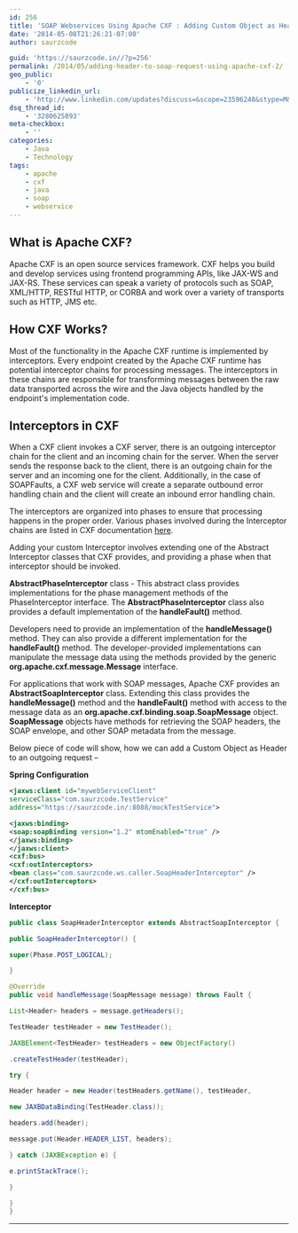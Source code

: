 ```yaml
---
id: 256
title: 'SOAP Webservices Using Apache CXF : Adding Custom Object as Header in Outgoing Requests'
date: '2014-05-08T21:26:21-07:00'
author: saurzcode

guid: 'https://saurzcode.in//?p=256'
permalink: /2014/05/adding-header-to-soap-request-using-apache-cxf-2/
geo_public:
    - '0'
publicize_linkedin_url:
    - 'http://www.linkedin.com/updates?discuss=&scope=23596248&stype=M&topic=5870199325182697472&type=U&a=u6YW'
dsq_thread_id:
    - '3280625893'
meta-checkbox:
    - ''
categories:
    - Java
    - Technology
tags:
    - apache
    - cxf
    - java
    - soap
    - webservice
---
```


## What is Apache CXF?

Apache CXF is an open source services framework. CXF helps you build and develop services using frontend programming APIs, like JAX-WS and JAX-RS. These services can speak a variety of protocols such as SOAP, XML/HTTP, RESTful HTTP, or CORBA and work over a variety of transports such as HTTP, JMS etc.
<!--more-->
## How CXF Works?

Most of the functionality in the Apache CXF runtime is implemented by interceptors. Every endpoint created by the Apache CXF runtime has potential interceptor chains for processing messages. The interceptors in these chains are responsible for transforming messages between the raw data transported across the wire and the Java objects handled by the endpoint's implementation code.

## Interceptors in CXF

When a CXF client invokes a CXF server, there is an outgoing interceptor chain for the client and an incoming chain for the server. When the server sends the response back to the client, there is an outgoing chain for the server and an incoming one for the client. Additionally, in the case of SOAPFaults, a CXF web service will create a separate outbound error handling chain and the client will create an inbound error handling chain.

The interceptors are organized into phases to ensure that processing happens in the proper order. Various phases involved during the Interceptor chains are listed in CXF documentation [here](https://cxf.apache.org/docs/interceptors.html).

Adding your custom Interceptor involves extending one of the Abstract Interceptor classes that CXF provides, and providing a phase when that interceptor should be invoked.

**AbstractPhaseInterceptor** class - This abstract class provides implementations for the phase management methods of the PhaseInterceptor interface. The **AbstractPhaseInterceptor** class also provides a default implementation of the **handleFault()** method.

Developers need to provide an implementation of the **handleMessage()** method. They can also provide a different implementation for the **handleFault()** method. The developer-provided implementations can manipulate the message data using the methods provided by the generic **org.apache.cxf.message.Message** interface.

For applications that work with SOAP messages, Apache CXF provides an **AbstractSoapInterceptor** class. Extending this class provides the **handleMessage()** method and the **handleFault()** method with access to the message data as an **org.apache.cxf.binding.soap.SoapMessage** object. **SoapMessage** objects have methods for retrieving the SOAP headers, the SOAP envelope, and other SOAP metadata from the message.

Below piece of code will show, how we can add a Custom Object as Header to an outgoing request –

**Spring Configuration**

```xml
<jaxws:client id="mywebServiceClient"
serviceClass="com.saurzcode.TestService"
address="https://saurzcode.in/:8088/mockTestService">

<jaxws:binding>
<soap:soapBinding version="1.2" mtomEnabled="true" />
</jaxws:binding>
</jaxws:client>
<cxf:bus>
<cxf:outInterceptors>
<bean class="com.saurzcode.ws.caller.SoapHeaderInterceptor" />
</cxf:outInterceptors>
</cxf:bus>
```

**Interceptor**

```java
public class SoapHeaderInterceptor extends AbstractSoapInterceptor {

public SoapHeaderInterceptor() {

super(Phase.POST_LOGICAL);

}

@Override
public void handleMessage(SoapMessage message) throws Fault {

List<Header> headers = message.getHeaders();

TestHeader testHeader = new TestHeader();

JAXBElement<TestHeader> testHeaders = new ObjectFactory()

.createTestHeader(testHeader);

try {

Header header = new Header(testHeaders.getName(), testHeader,

new JAXBDataBinding(TestHeader.class));

headers.add(header);

message.put(Header.HEADER_LIST, headers);

} catch (JAXBException e) {

e.printStackTrace();

}

}
}
```

---